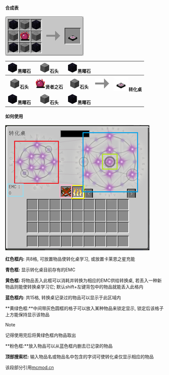 #### 合成表

![](.\images\transmutation_table-recipe.png)

| ![](.\images\obsidian.png)**黑曜石** |         **![](.\images\stone.png)石头**          | **![](.\images\obsidian.png)黑曜石** |                             |                                                 |
| :----------------------------------: | :----------------------------------------------: | :----------------------------------: | :-------------------------: | :---------------------------------------------: |
|   **![](.\images\stone.png)石头**    | ![](.\images\philosophers_stone.png)**贤者之石** |   **![](.\images\stone.png)石头**    | ![](.\images\arrowhead.png) | ![](.\images\transmutation_table.png)**转化桌** |
| **![](.\images\obsidian.png)黑曜石** |         **![](.\images\stone.png)石头**          | **![](.\images\obsidian.png)黑曜石** |                             |                                                 |



#### 如何使用

![](.\images\transmutation_table-gui.png)

**红色框内:** 共8格, 可放置物品使转化桌学习, 或放置卡莱恩之星充能

**青色框:** 显示转化桌目前存有的EMC

**黄色框:** 将物品丢入此框可以消耗并转换为相应的EMC供给转换桌, 若丢入一种新物品则能使转换桌学习它; 默认shift+左键背包中的物品就能丢入此格内

**蓝色框内:** 共15格, 转换桌记录过的物品可以显示于此区域内

**黄绿色框:**中间带灰色圆框的格子可以放入某种物品来锁定显示, 锁定后该格子上方能保持显示该物品

> [!NOTE]
> 记得使用完后将黄绿色框内物品取出

**粉色框:**放入物品可以从蓝色框内删去已记录的物品

**顶部搜索栏:** 输入物品名或物品名中包含的字词可使转化桌仅显示相应的物品

该段部分引用[mcmod.cn](https://www.mcmod.cn/item/8337.html)